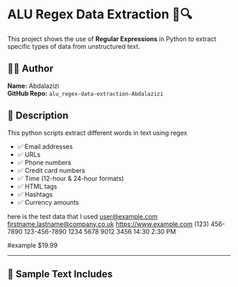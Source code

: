 # ALU Regex Data Extraction 🧠🔍

This project shows the use of **Regular Expressions** in Python to extract specific types of data from unstructured text.

## 👨‍💻 Author

**Name:** Abdalazizi  
**GitHub Repo:** `alu_regex-data-extraction-Abdalazizi`

## 📌 Description

This python scripts extract different words in text using regex

- ✅ Email addresses  
- ✅ URLs  
- ✅ Phone numbers  
- ✅ Credit card numbers  
- ✅ Time (12-hour & 24-hour formats)  
- ✅ HTML tags  
- ✅ Hashtags  
- ✅ Currency amounts

here is the test data that I used
user@example.com
firstname.lastname@company.co.uk
https://www.example.com
(123) 456-7890
123-456-7890
1234 5678 9012 3456
14:30
2:30 PM

<p> #example $19.99

---

## 🧪 Sample Text Includes

